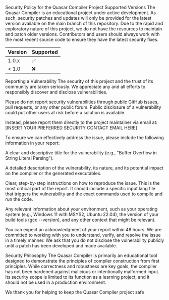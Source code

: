 Security Policy for the Quasar Compiler Project
Supported Versions
The Quasar Compiler is an educational project under active development. As such, security patches and updates will only be provided for the latest version available on the main branch of this repository. Due to the rapid and exploratory nature of this project, we do not have the resources to maintain and patch older versions. Contributors and users should always work with the most recent source code to ensure they have the latest security fixes.

| Version | Supported |
| --- | --- |
| 1.0.x | :white_check_mark: |
| < 1.0 | :x: |

Reporting a Vulnerability
The security of this project and the trust of its community are taken seriously. We appreciate any and all efforts to responsibly discover and disclose vulnerabilities.

Please do not report security vulnerabilities through public GitHub issues, pull requests, or any other public forum. Public disclosure of a vulnerability could put other users at risk before a solution is available.

Instead, please report them directly to the project maintainer via email at:
[INSERT YOUR PREFERRED SECURITY CONTACT EMAIL HERE]

To ensure we can effectively address the issue, please include the following information in your report:

A clear and descriptive title for the vulnerability (e.g., "Buffer Overflow in String Literal Parsing").

A detailed description of the vulnerability, its nature, and its potential impact on the compiler or the generated executables.

Clear, step-by-step instructions on how to reproduce the issue. This is the most critical part of the report. It should include a specific input.lang file that triggers the vulnerability and the exact commands used to compile and run the code.

Any relevant information about your environment, such as your operating system (e.g., Windows 11 with MSYS2, Ubuntu 22.04), the version of your build tools (gcc --version), and any other context that might be relevant.

You can expect an acknowledgment of your report within 48 hours. We are committed to working with you to understand, verify, and resolve the issue in a timely manner. We ask that you do not disclose the vulnerability publicly until a patch has been developed and made available.

Security Philosophy
The Quasar Compiler is primarily an educational tool designed to demonstrate the principles of compiler construction from first principles. While correctness and robustness are key goals, the compiler has not been hardened against malicious or intentionally malformed input. Its security scope is limited to its function as a learning project, and it should not be used in a production environment.

We thank you for helping to keep the Quasar Compiler project safe 
